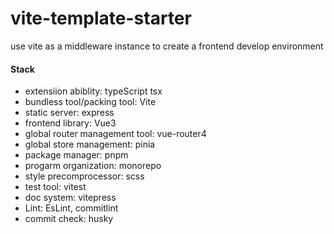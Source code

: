 # vite-template-starter
use vite as a middleware instance to create a frontend develop environment

#### Stack
- extensiion abiblity: typeScript tsx
- bundless tool/packing tool: Vite
- static server: express
- frontend library: Vue3
- global router management tool: vue-router4
- global store management: pinia
- package manager: pnpm
- progarm organization: monorepo
- style precomprocessor: scss
- test tool: vitest
- doc system: vitepress
- Lint: EsLint, commitlint
- commit check: husky
